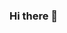 ### Hi there 👋

<!--
**snowcrab382/snowcrab382** is a ✨ _special_ ✨ repository because its `README.md` (this file) appears on your GitHub profile.

![Anurag's GitHub stats](https://github-readme-stats.vercel.app/api?username=snowcrab382&show_icons=true&theme=radical&hide_rank=false)
[![Top Langs](https://github-readme-stats.vercel.app/api/top-langs/?username=snowcrab382)]
